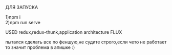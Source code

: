 
ДЛЯ ЗАПУСКА
  <div>1)npm i</div>
  <div>2)npm run serve</div>
  
  USED redux,redux-thunk,application architecture FLUX
  
  пытался сделать все по феншую,не судите строго,если чето не работает то значит проблема в апишке :)

